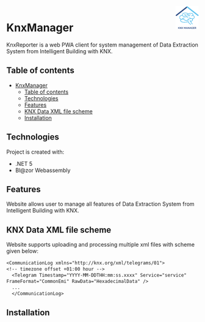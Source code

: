 <img src="https://raw.githubusercontent.com/matik251/KnxReporter/1b42b192d3ba113a5c9670cc32f4d2f33556d770/KnxReporter/wwwroot/Images/icon_app_knx.svg" width="60px" height="auto" align="right" >

# KnxManager
 KnxReporter is a web PWA client for system management of Data Extraction System from Intelligent Building with KNX.
## Table of contents
- [KnxManager](#knxmanager)
  - [Table of contents](#table-of-contents)
  - [Technologies](#technologies)
  - [Features](#features)
  - [KNX Data XML file scheme](#knx-data-xml-file-scheme)
  - [Installation](#installation)
	
## Technologies
Project is created with:
* .NET 5
* Bl@zor Webassembly
	
## Features
Website allows user to manage all features of Data Extraction System from Intelligent Building with KNX. 

## KNX Data XML file scheme
Website supports uploading and processing multiple xml files with scheme given below: 
```
<CommunicationLog xmlns="http://knx.org/xml/telegrams/01">
<!-- timezone offset +01:00 hour -->
  <Telegram Timestamp="YYYY-MM-DDTHH:mm:ss.xxxx" Service="service" FrameFormat="CommonEmi" RawData="HexadecimalData" />
  ...
  </CommunicationLog>
```

## Installation